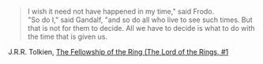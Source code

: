 > I wish it need not have happened in my time," said Frodo.  
> "So do I," said Gandalf, "and so do all who live to see such times. But that is not for them to decide. All we have to decide is what to do with the time that is given us.

J.R.R. Tolkien, [The Fellowship of the Ring (The Lord of the Rings, #1](https://www.goodreads.com/book/show/34.The_Fellowship_of_the_Ring)